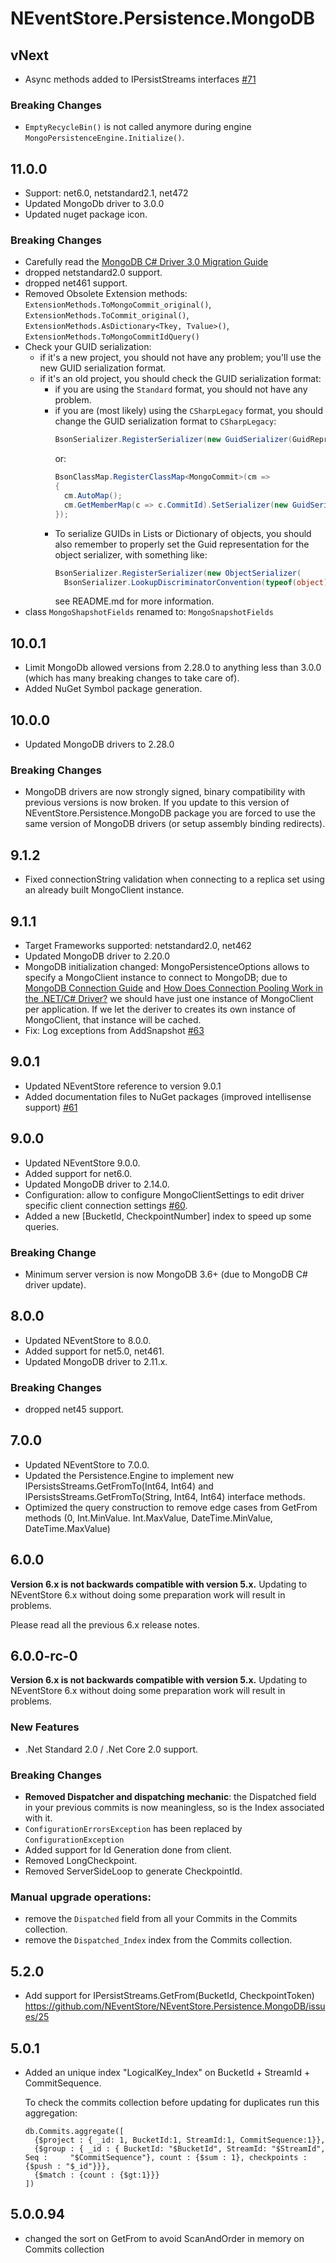 # NEventStore.Persistence.MongoDB

## vNext

- Async methods added to IPersistStreams interfaces [#71](https://github.com/NEventStore/NEventStore.Persistence.MongoDB/issues/71)

### Breaking Changes

- `EmptyRecycleBin()` is not called anymore during engine `MongoPersistenceEngine.Initialize()`.

## 11.0.0

- Support: net6.0, netstandard2.1, net472
- Updated MongoDb driver to 3.0.0
- Updated nuget package icon.

### Breaking Changes

- Carefully read the [MongoDB C# Driver 3.0 Migration Guide](https://www.mongodb.com/docs/drivers/csharp/v3.0/upgrade/v3/)
- dropped netstandard2.0 support.
- dropped net461 support.
- Removed Obsolete Extension methods: `ExtensionMethods.ToMongoCommit_original()`, `ExtensionMethods.ToCommit_original()`, `ExtensionMethods.AsDictionary<Tkey, Tvalue>()`, `ExtensionMethods.ToMongoCommitIdQuery()`
- Check your GUID serialization:
  - if it's a new project, you should not have any problem; you'll use the new GUID serialization format.
  - if it's an old project, you should check the GUID serialization format:
    - if you are using the `Standard` format, you should not have any problem.
    - if you are (most likely) using the `CSharpLegacy` format, you should change the GUID serialization format to `CSharpLegacy`:
      ```csharp
      BsonSerializer.RegisterSerializer(new GuidSerializer(GuidRepresentation.CSharpLegacy));
      ```
      or:
      ```csharp
      BsonClassMap.RegisterClassMap<MongoCommit>(cm =>
      {
        cm.AutoMap();
        cm.GetMemberMap(c => c.CommitId).SetSerializer(new GuidSerializer(GuidRepresentation.CSharpLegacy));
      });
      ```
    - To serialize GUIDs in Lists or Dictionary of objects, you should also remember to properly set the Guid representation for the object serializer, with something like:
      ```csharp
      BsonSerializer.RegisterSerializer(new ObjectSerializer(
        BsonSerializer.LookupDiscriminatorConvention(typeof(object)), GuidRepresentation.CSharpLegacy, ObjectSerializer.AllAllowedTypes));
      
      ```
      see README.md for more information.
- class `MongoShapshotFields` renamed to: `MongoSnapshotFields`

## 10.0.1

- Limit MongoDb allowed versions from 2.28.0 to anything less than 3.0.0 (which has many breaking changes to take care of).
- Added NuGet Symbol package generation.

## 10.0.0

- Updated MongoDB drivers to 2.28.0

### Breaking Changes

- MongoDB drivers are now strongly signed, binary compatibility with previous versions is now broken. If you update to this version of NEventStore.Persistence.MongoDB package
  you are forced to use the same version of MongoDB drivers (or setup assembly binding redirects).

## 9.1.2

- Fixed connectionString validation when connecting to a replica set using an already built MongoClient instance.

## 9.1.1

- Target Frameworks supported: netstandard2.0, net462
- Updated MongoDB driver to 2.20.0
- MongoDB initialization changed: MongoPersistenceOptions allows to specify a MongoClient instance to connect to MongoDB;
  due to [MongoDB Connection Guide](https://www.mongodb.com/docs/drivers/csharp/current/fundamentals/connection/connect/#connection-guide)
  and [How Does Connection Pooling Work in the .NET/C# Driver?](https://www.mongodb.com/docs/drivers/csharp/current/faq/#how-does-connection-pooling-work-in-the-.net-c--driver-)
  we should have just one instance of MongoClient per application.
  If we let the deriver to creates its own instance of MongoClient, that instance will be cached.
- Fix: Log exceptions from AddSnapshot [#63](https://github.com/NEventStore/NEventStore.Persistence.MongoDB/issues/63)

## 9.0.1

- Updated NEventStore reference to version 9.0.1
- Added documentation files to NuGet packages (improved intellisense support) [#61](https://github.com/NEventStore/NEventStore.Persistence.MongoDB/issues/61)

## 9.0.0

- Updated NEventStore 9.0.0.
- Added support for net6.0.
- Updated MongoDB driver to 2.14.0.
- Configuration: allow to configure MongoClientSettings to edit driver specific client connection settings [#60](https://github.com/NEventStore/NEventStore.Persistence.MongoDB/issues/60).
- Added a new [BucketId, CheckpointNumber] index to speed up some queries.

### Breaking Change

- Minimum server version is now MongoDB 3.6+ (due to MongoDB C# driver update).

## 8.0.0

- Updated NEventStore to 8.0.0.
- Added support for net5.0, net461.
- Updated MongoDB driver to 2.11.x.

### Breaking Changes

- dropped net45 support.

## 7.0.0

- Updated NEventStore to 7.0.0.
- Updated the Persistence.Engine to implement new IPersistsStreams.GetFromTo(Int64, Int64) and IPersistsStreams.GetFromTo(String, Int64, Int64) interface methods.
- Optimized the query construction to remove edge cases from GetFrom methods (0, Int.MinValue. Int.MaxValue, DateTime.MinValue, DateTime.MaxValue)

## 6.0.0

__Version 6.x is not backwards compatible with version 5.x.__ Updating to NEventStore 6.x without doing some preparation work will result in problems.

Please read all the previous 6.x release notes.

## 6.0.0-rc-0

__Version 6.x is not backwards compatible with version 5.x.__ Updating to NEventStore 6.x without doing some preparation work will result in problems.

### New Features

- .Net Standard 2.0 / .Net Core 2.0 support.

### Breaking Changes

- **Removed Dispatcher and dispatching mechanic**: the Dispatched field in your previous commits is now meaningless, so is the Index associated with it.
- `ConfigurationErrorsException` has been replaced by `ConfigurationException`
- Added support for Id Generation done from client.
- Removed LongCheckpoint.
- Removed ServerSideLoop to generate CheckpointId.

### Manual upgrade operations:

- remove the `Dispatched` field from all your Commits in the Commits collection.
- remove the `Dispatched_Index` index from the Commits collection.

## 5.2.0

- Add support for IPersistStreams.GetFrom(BucketId, CheckpointToken) 
https://github.com/NEventStore/NEventStore.Persistence.MongoDB/issues/25


## 5.0.1

- Added an unique index "LogicalKey_Index" on BucketId + StreamId + CommitSequence.

  To check the commits collection before updating for duplicates run this aggregation:

      db.Commits.aggregate([
        {$project : { _id: 1, BucketId:1, StreamId:1, CommitSequence:1}},
        {$group : { _id : { BucketId: "$BucketId", StreamId: "$StreamId", Seq :     "$CommitSequence"}, count : {$sum : 1}, checkpoints : {$push : "$_id"}}},
        {$match : {count : {$gt:1}}}
      ])

## 5.0.0.94

- changed the sort on GetFrom to avoid ScanAndOrder in memory on Commits collection
